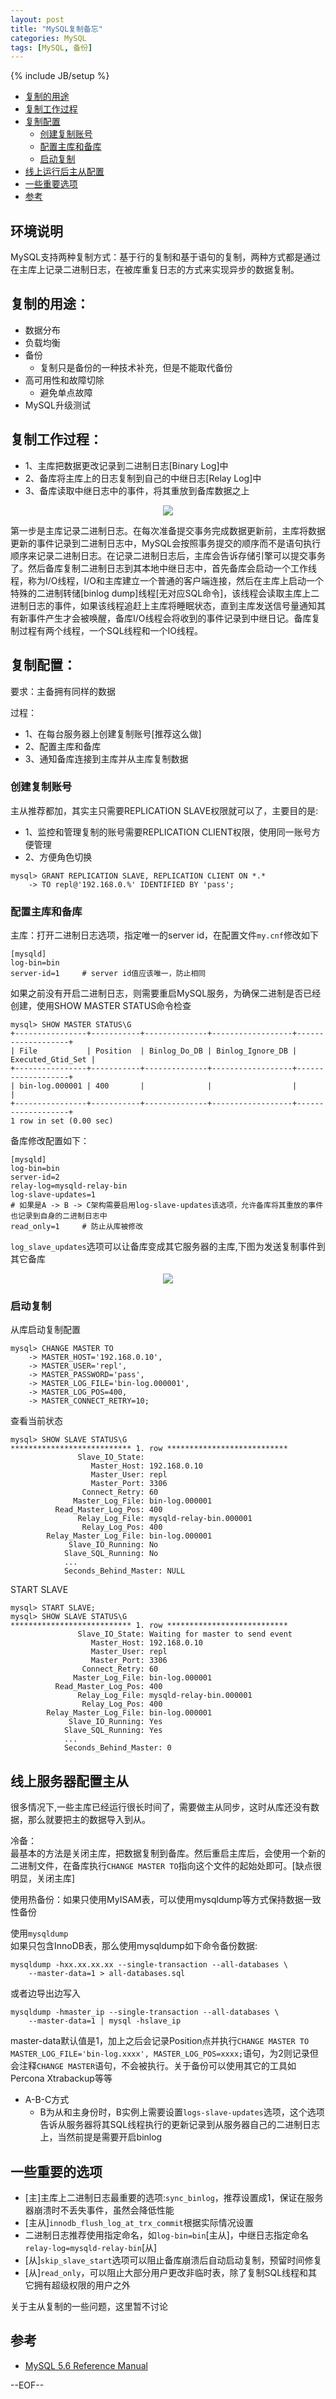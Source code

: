 ```yaml
---
layout: post
title: "MySQL复制备忘"
categories: MySQL
tags: [MySQL, 备份]
---
```

{% include JB/setup %}

*   [复制的用途](#repl1)
*   [复制工作过程](#repl2)
*   [复制配置](#repl3)
    *   [创建复制账号](#repl4)
    *   [配置主库和备库](#repl5)
    *   [启动复制](#repl6)
*   [线上运行后主从配置](#repl7)
*   [一些重要选项](#repl8)
*   [参考](#repl9)

<h2 id="env">环境说明</h2>

MySQL支持两种复制方式：基于行的复制和基于语句的复制，两种方式都是通过在主库上记录二进制日志，在被库重复日志的方式来实现异步的数据复制。

<h2 id="repl1">复制的用途：</h2>

* 数据分布
* 负载均衡
* 备份
    * 复制只是备份的一种技术补充，但是不能取代备份
* 高可用性和故障切除
    * 避免单点故障
* MySQL升级测试

<h2 id="repl2">复制工作过程：</h2>

* 1、主库把数据更改记录到二进制日志[Binary Log]中
* 2、备库将主库上的日志复制到自己的中继日志[Relay Log]中
* 3、备库读取中继日志中的事件，将其重放到备库数据之上

<center><img src="/images/mysql_rep/mysql_rep1.jpg" /></center>

第一步是主库记录二进制日志。在每次准备提交事务完成数据更新前，主库将数据更新的事件记录到二进制日志中，MySQL会按照事务提交的顺序而不是语句执行顺序来记录二进制日志。在记录二进制日志后，主库会告诉存储引擎可以提交事务了。然后备库复制二进制日志到其本地中继日志中，首先备库会启动一个工作线程，称为I/O线程，I/O和主库建立一个普通的客户端连接，然后在主库上启动一个特殊的二进制转储[binlog dump]线程[无对应SQL命令]，该线程会读取主库上二进制日志的事件，如果该线程追赶上主库将睡眠状态，直到主库发送信号量通知其有新事件产生才会被唤醒，备库I/O线程会将收到的事件记录到中继日记。备库复制过程有两个线程，一个SQL线程和一个IO线程。

<h2 id="repl3">复制配置：</h2>

要求：主备拥有同样的数据

过程：

* 1、在每台服务器上创建复制账号[推荐这么做]
* 2、配置主库和备库
* 3、通知备库连接到主库并从主库复制数据

<h3 id="repl4">创建复制账号</h3>

主从推荐都加，其实主只需要REPLICATION SLAVE权限就可以了，主要目的是:

* 1、监控和管理复制的账号需要REPLICATION CLIENT权限，使用同一账号方便管理
* 2、方便角色切换

``` mysql
mysql> GRANT REPLICATION SLAVE, REPLICATION CLIENT ON *.*
    -> TO repl@'192.168.0.%' IDENTIFIED BY 'pass';
```

<h3 id="repl5">配置主库和备库</h3>

主库：打开二进制日志选项，指定唯一的server id，在配置文件`my.cnf`修改如下

``` mysql
[mysqld]
log-bin=bin
server-id=1     # server id值应该唯一，防止相同
```

如果之前没有开启二进制日志，则需要重启MySQL服务，为确保二进制是否已经创建，使用SHOW MASTER STATUS命令检查

``` mysql
mysql> SHOW MASTER STATUS\G
+----------------+-----------+--------------+------------------+-------------------+
| File           | Position  | Binlog_Do_DB | Binlog_Ignore_DB | Executed_Gtid_Set |
+----------------+-----------+--------------+------------------+-------------------+
| bin-log.000001 | 400       |              |                  |                   |
+----------------+-----------+--------------+------------------+-------------------+
1 row in set (0.00 sec)
```

备库修改配置如下：

``` mysql
[mysqld]
log-bin=bin
server-id=2
relay-log=mysqld-relay-bin
log-slave-updates=1           
# 如果是A -> B -> C架构需要启用log-slave-updates该选项，允许备库将其重放的事件也记录到自身的二进制日志中
read_only=1     # 防止从库被修改
```

`log_slave_updates`选项可以让备库变成其它服务器的主库,下图为发送复制事件到其它备库

<center><img src="/images/mysql_rep/mysql_rep2.jpg" /></center>

<h3 id="repl6">启动复制</h3>

从库启动复制配置

``` mysql
mysql> CHANGE MASTER TO
    -> MASTER_HOST='192.168.0.10',
    -> MASTER_USER='repl',
    -> MASTER_PASSWORD='pass',
    -> MASTER_LOG_FILE='bin-log.000001',
    -> MASTER_LOG_POS=400,
    -> MASTER_CONNECT_RETRY=10;
```

查看当前状态

``` mysql
mysql> SHOW SLAVE STATUS\G
*************************** 1. row ***************************
               Slave_IO_State: 
                  Master_Host: 192.168.0.10
                  Master_User: repl
                  Master_Port: 3306
                Connect_Retry: 60
              Master_Log_File: bin-log.000001
          Read_Master_Log_Pos: 400
               Relay_Log_File: mysqld-relay-bin.000001
                Relay_Log_Pos: 400
        Relay_Master_Log_File: bin-log.000001
             Slave_IO_Running: No
            Slave_SQL_Running: No
            ...
            Seconds_Behind_Master: NULL
```

START SLAVE

``` mysql
mysql> START SLAVE;
mysql> SHOW SLAVE STATUS\G
*************************** 1. row ***************************
               Slave_IO_State: Waiting for master to send event
                  Master_Host: 192.168.0.10
                  Master_User: repl
                  Master_Port: 3306
                Connect_Retry: 60
              Master_Log_File: bin-log.000001
          Read_Master_Log_Pos: 400
               Relay_Log_File: mysqld-relay-bin.000001
                Relay_Log_Pos: 400
        Relay_Master_Log_File: bin-log.000001
             Slave_IO_Running: Yes
            Slave_SQL_Running: Yes
            ...
            Seconds_Behind_Master: 0
```

<h2 id="repl7">线上服务器配置主从</h2>

很多情况下,一些主库已经运行很长时间了，需要做主从同步，这时从库还没有数据，那么就要把主的数据导入到从。

冷备：  
最基本的方法是关闭主库，把数据复制到备库。然后重启主库后，会使用一个新的二进制文件，在备库执行`CHANGE MASTER TO`指向这个文件的起始处即可。[缺点很明显，关闭主库]

使用热备份：如果只使用MyISAM表，可以使用mysqldump等方式保持数据一致性备份

使用`mysqldump`  
如果只包含InnoDB表，那么使用mysqldump如下命令备份数据:

``` mysql
mysqldump -hxx.xx.xx.xx --single-transaction --all-databases \
    --master-data=1 > all-databases.sql
```

或者边导出边写入

``` mysql
mysqldump -hmaster_ip --single-transaction --all-databases \
    --master-data=1 | mysql -hslave_ip
```

master-data默认值是1，加上之后会记录Position点并执行`CHANGE MASTER TO MASTER_LOG_FILE='bin-log.xxxx', MASTER_LOG_POS=xxxx;`语句，为2则记录但会注释`CHANGE MASTER`语句，不会被执行。关于备份可以使用其它的工具如Percona Xtrabackup等等

* A-B-C方式
    * B为从和主身份时，B实例上需要设置`logs-slave-updates`选项，这个选项告诉从服务器将其SQL线程执行的更新记录到从服务器自己的二进制日志上，当然前提是需要开启binlog

<h2 id="repl8">一些重要的选项</h2>

* [主]主库上二进制日志最重要的选项:`sync_binlog`，推荐设置成1，保证在服务器崩溃时不丢失事件，虽然会降低性能
* [主从]`innodb_flush_log_at_trx_commit`根据实际情况设置
* 二进制日志推荐使用指定命名，如`log-bin=bin`[主从]，中继日志指定命名`relay-log=mysqld-relay-bin`[从]
* [从]`skip_slave_start`选项可以阻止备库崩溃后自动启动复制，预留时间修复
* [从]`read_only`，可以阻止大部分用户更改非临时表，除了复制SQL线程和其它拥有超级权限的用户之外

关于主从复制的一些问题，这里暂不讨论

<h2 id="repl9">参考</h2>

* [MySQL 5.6 Reference Manual](http://dev.mysql.com/doc/refman/5.6/en/index.html)

--EOF--
